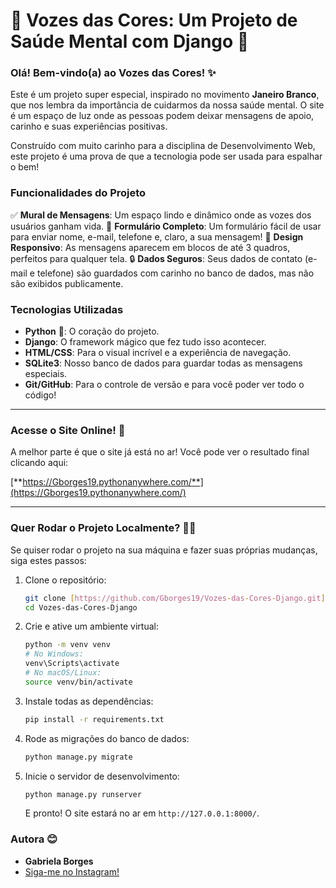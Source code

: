 # 🚀 Vozes das Cores: Um Projeto de Saúde Mental com Django 🎉

### Olá! Bem-vindo(a) ao Vozes das Cores! ✨

Este é um projeto super especial, inspirado no movimento **Janeiro Branco**, que nos lembra da importância de cuidarmos da nossa saúde mental. O site é um espaço de luz onde as pessoas podem deixar mensagens de apoio, carinho e suas experiências positivas.

Construído com muito carinho para a disciplina de Desenvolvimento Web, este projeto é uma prova de que a tecnologia pode ser usada para espalhar o bem!

### Funcionalidades do Projeto
✅ **Mural de Mensagens**: Um espaço lindo e dinâmico onde as vozes dos usuários ganham vida.
💬 **Formulário Completo**: Um formulário fácil de usar para enviar nome, e-mail, telefone e, claro, a sua mensagem!
🎨 **Design Responsivo**: As mensagens aparecem em blocos de até 3 quadros, perfeitos para qualquer tela.
🔒 **Dados Seguros**: Seus dados de contato (e-mail e telefone) são guardados com carinho no banco de dados, mas não são exibidos publicamente.

### Tecnologias Utilizadas
- **Python** 🐍: O coração do projeto.
- **Django**: O framework mágico que fez tudo isso acontecer.
- **HTML/CSS**: Para o visual incrível e a experiência de navegação.
- **SQLite3**: Nosso banco de dados para guardar todas as mensagens especiais.
- **Git/GitHub**: Para o controle de versão e para você poder ver todo o código!

---

### **Acesse o Site Online! 🔗**

A melhor parte é que o site já está no ar! Você pode ver o resultado final clicando aqui:

[**https://Gborges19.pythonanywhere.com/**](https://Gborges19.pythonanywhere.com/)

---

### **Quer Rodar o Projeto Localmente?** 🏃‍♀️

Se quiser rodar o projeto na sua máquina e fazer suas próprias mudanças, siga estes passos:

1.  Clone o repositório:
    ```bash
    git clone [https://github.com/Gborges19/Vozes-das-Cores-Django.git](https://github.com/Gborges19/Vozes-das-Cores-Django.git)
    cd Vozes-das-Cores-Django
    ```

2.  Crie e ative um ambiente virtual:
    ```bash
    python -m venv venv
    # No Windows:
    venv\Scripts\activate
    # No macOS/Linux:
    source venv/bin/activate
    ```

3.  Instale todas as dependências:
    ```bash
    pip install -r requirements.txt
    ```

4.  Rode as migrações do banco de dados:
    ```bash
    python manage.py migrate
    ```

5.  Inicie o servidor de desenvolvimento:
    ```bash
    python manage.py runserver
    ```
    E pronto! O site estará no ar em `http://127.0.0.1:8000/`.

### Autora 😊
- **Gabriela Borges**
- [Siga-me no Instagram!](https://www.instagram.com/gborges_19/)
